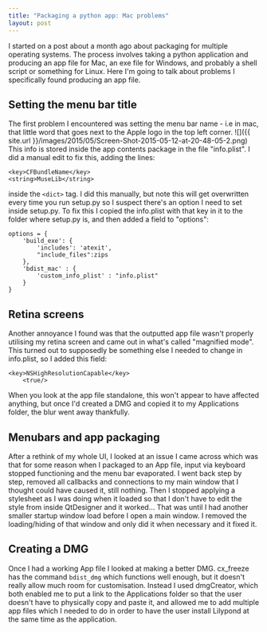 ```yaml
---
title: "Packaging a python app: Mac problems"
layout: post
---
```

I started on a post about a month ago about packaging for multiple operating systems. The process involves taking a python application and producing an app file for Mac, an exe file for Windows, and probably a shell script or something for Linux. Here I'm going to talk about problems I specifically found producing an app file.

## Setting the menu bar title
The first problem I encountered was setting the menu bar name - i.e in mac, that little word that goes next to the Apple logo in the top left corner.
![]({{ site.url }}/images/2015/05/Screen-Shot-2015-05-12-at-20-48-05-2.png)
This info is stored inside the app contents package in the file "info.plist". I did a manual edit to fix this, adding the lines:

```
<key>CFBundleName</key>
<string>MuseLib</string>
```

inside the `<dict>` tag. I did this manually, but note this will get overwritten every time you run setup.py so I suspect there's an option I need to set inside setup.py. To fix this I copied the info.plist with that key in it to the folder where setup.py is, and then added a field to "options":

```
options = {
    'build_exe': {
        'includes': 'atexit',
        "include_files":zips
    },
    'bdist_mac' : {
        'custom_info_plist' : "info.plist"
    }
}
```

## Retina screens
Another annoyance I found was that the outputted app file wasn't properly utilising my retina screen and came out in what's called "magnified mode". This turned out to supposedly be something else I needed to change in info.plist, so I added this field:
```
<key>NSHighResolutionCapable</key>
	<true/>
```

When you look at the app file standalone, this won't appear to have affected anything, but once I'd created a DMG and copied it to my Applications folder, the blur went away thankfully.

## Menubars and app packaging
After a rethink of my whole UI, I looked at an issue I came across which was that for some reason when I packaged to an App file, input via keyboard stopped functioning and the menu bar evaporated. 
I went back step by step, removed all callbacks and connections to my main window that I thought could have caused it, still nothing. Then I stopped applying a stylesheet as I was doing when it loaded so that I don't have to edit the style from inside QtDesigner and it worked...
That was until I had another smaller startup window load before I open a main window. I removed the loading/hiding of that window and only did it when necessary and it fixed it.

## Creating a DMG
Once I had a working App file I looked at making a better DMG. cx_freeze has the command `bdist_dmg` which functions well enough, but it doesn't really allow much room for customisation. Instead I used dmgCreator, which both enabled me to put a link to the Applications folder so that the user doesn't have to physically copy and paste it, and allowed me to add multiple app files which I needed to do in order to have the user install Lilypond at the same time as the application.
